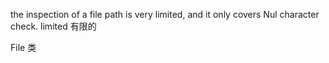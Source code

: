 the inspection of a file path is very limited, and it only covers Nul character check.
limited 有限的

File 类

